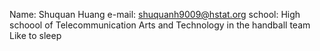 Name: Shuquan Huang
e-mail: shuquanh9009@hstat.org
school: High schoool of Telecommunication Arts and Technology
in the handball team
Like to sleep